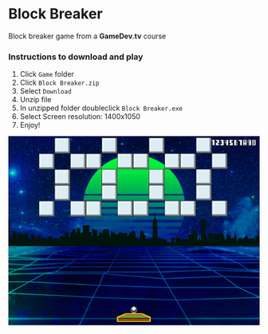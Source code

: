 # Block Breaker

Block breaker game from a **GameDev.tv** course

### Instructions to download and play

1. Click `Game` folder
2. Click `Block Breaker.zip`
3. Select `Download`
4. Unzip file
5. In unzipped folder doubleclick `Block Breaker.exe`
6. Select Screen resolution: 1400x1050
7. Enjoy!

![LevelImage](Demo/Level2.PNG)